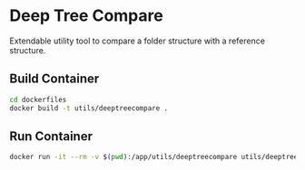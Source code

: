 # Deep Tree Compare

Extendable utility tool to compare a folder structure with a reference structure.

## Build Container

```bash
cd dockerfiles
docker build -t utils/deeptreecompare .
```

## Run Container

```bash
docker run -it --rm -v $(pwd):/app/utils/deeptreecompare utils/deeptreecompare
```
